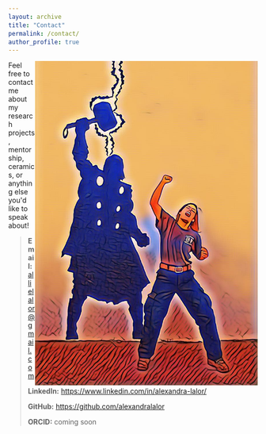 ```yaml
---
layout: archive
title: "Contact"
permalink: /contact/
author_profile: true
---
```


<img src="/images/contact/contact-1.JPG" align="right" width="450px"/>

Feel free to contact me about my research projects, mentorship, ceramics, or anything else you'd like to speak about!

> **Email:** allielalor@gmail.com
> 
> **LinkedIn:** https://www.linkedin.com/in/alexandra-lalor/
> 
> **GitHub:** https://github.com/alexandralalor
> 
> **ORCID:** coming soon
